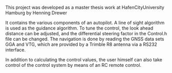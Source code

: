This project was developed as a master thesis work at HafenCityUniversity Hamburg by Henning Drewer

It contains the various components of an autopilot. A line of sight algorithm is used as the guidance algorithm. 
To tune the control, the look ahead distance can be adjusted, and the differential steering factor in the Control.h file can be changed.
The navigation is done by reading the GNSS data sets GGA and VTG, which are provided by a Trimble R8 antenna via a RS232 interface.

In addition to calculating the control values, the user himself can also take control of the control system by means of an RC remote control.